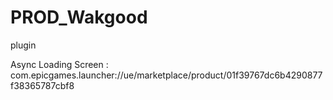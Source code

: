 # PROD_Wakgood

plugin

Async Loading Screen : com.epicgames.launcher://ue/marketplace/product/01f39767dc6b4290877f38365787cbf8
